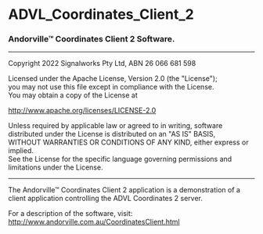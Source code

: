 # ADVL_Coordinates_Client_2
### Andorville™ Coordinates Client 2 Software.



- - -
Copyright 2022 Signalworks Pty Ltd, ABN 26 066 681 598

Licensed under the Apache License, Version 2.0 (the "License");  
you may not use this file except in compliance with the License.  
You may obtain a copy of the License at

http://www.apache.org/licenses/LICENSE-2.0

Unless required by applicable law or agreed to in writing, software  
distributed under the License is distributed on an "AS IS" BASIS,  
WITHOUT WARRANTIES OR CONDITIONS OF ANY KIND, either express or implied.  
See the License for the specific language governing permissions and  
limitations under the License.



- - -


The Andorville™ Coordinates Client 2 application is a demonstration of a client application controlling the ADVL Coordinates 2 server.

For a description of the software, visit: http://www.andorville.com.au/CoordinatesClient.html 






